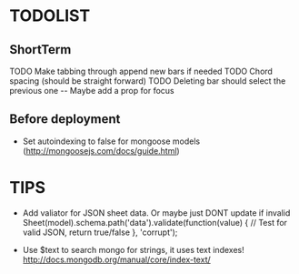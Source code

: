 TODOLIST
========

ShortTerm
---------
TODO Make tabbing through append new bars if needed
TODO Chord spacing (should be straight forward)
TODO Deleting bar should select the previous one
  -- Maybe add a prop for focus

Before deployment
-----------------
- Set autoindexing to false for mongoose models (http://mongoosejs.com/docs/guide.html)

TIPS
====

- Add valiator for JSON sheet data. Or maybe just DONT update if invalid
  Sheet(model).schema.path('data').validate(function(value) {
    // Test for valid JSON, return true/false
  }, 'corrupt');

- Use $text to search mongo for strings, it uses text indexes!
  http://docs.mongodb.org/manual/core/index-text/
